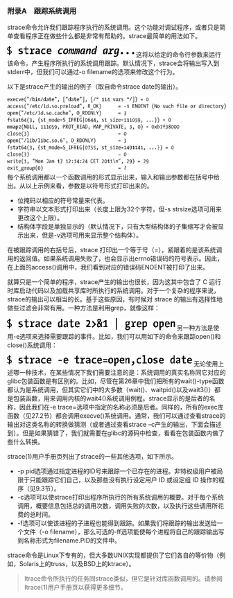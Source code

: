 ### 附录A　跟踪系统调用

strace命令允许我们跟踪程序执行的系统调用。这个功能对调试程序，或者只是简单查看程序正在做些什么都是非常有帮助的。strace最简单的用法如下。



![1689.png](../images/1689.png)
这将以给定的命令行参数来运行该命令，产生程序所执行的系统调用跟踪。默认情况下，strace会将输出写入到stderr中，但我们可以通过-o filename的选项来修改这个行为。

以下是strace产生的输出的例子（取自命令strace date的输出）。



![1690.png](../images/1690.png)
每个系统调用都以一个函数调用的形式显示出来，输入和输出参数都在括号中给出。从以上示例来看，参数是以符号形式打印出来的。

+ 位掩码以相应的符号常量来代表。
+ 字符串以文本形式打印出来（长度上限为32个字符，但-s strsize选项可用来更改这个上限）。
+ 结构体字段是单独显示的（默认情况下，只有大型结构体的子集缩写才会被显示出来，但是-v选项可用来显示整个结构体）。

在被跟踪调用的右括号后，strace 打印出一个等于号（=），紧跟着的是该系统调用的返回值。如果系统调用失败了，也会显示出errno错误码的符号表示。因此，在上面的access()调用中，我们看到对应的错误码ENOENT被打印了出来。

就算只是一个简单的程序，strace产生的输出也很长，因为这其中包含了 C 运行时库启动代码以及加载共享库时所执行的系统调用。对于一个复杂的程序来说，strace的输出可以相当的长。基于这些原因，有时候对 strace 的输出有选择性地做些过滤会非常有用。一种方法是利用grep，就像这样：



![1691.png](../images/1691.png)
另一种方法是使用-e选项来选择需要跟踪的事件。比如，我们可以用如下的命令来跟踪open()和close()系统调用：



![1692.png](../images/1692.png)
无论使用上述哪一种技术，在某些情况下我们需要注意的是：系统调用的真实名称同它对应的glibc包装函数是有区别的。比如，尽管在第26章中我们把所有的wait()-type函数都认为是系统调用，但其实它们中的大多数（wait()、waitpid()以及wait3()）都是包装函数，用来调用内核的wait4()系统调用例程。strace显示的是后者的名称，因此我们在-e trace=选项中指定的名称必须是后者。同样的，所有的exec库函数（见27.2节）都会调用execve()系统调用。通常，我们可以通过查看strace的输出对这类名称的转换做猜测（或者通过查看strace –c产生的输出，下面会描述到）。但是如果猜错了，我们就需要在glibc的源码中检查，看看在包装函数内做了些什么转换。

strace(1)用户手册页列出了strace的一些其他选项，如下所示。

+ -p pid选项通过指定进程的ID号来跟踪一个已存在的进程。非特权级用户被局限于只能跟踪它们自己，以及那些没有执行设定用户 ID 或设定组 ID 操作的程序（见9.3节）。
+ -c选项可以使strace打印出程序所执行的所有系统调用的概要。对于每个系统调用，概要信息包括总的调用次数，调用失败的次数，以及执行这些调用所花费的总时间。
+ -f选项可以使该进程的子进程也能得到跟踪。如果我们将跟踪的输出发送给一个文件（-o filename），那么可选的-ff选项能使每个进程将自己的跟踪输出写到名称形式为filename.PID的文件中。

strace命令是Linux下专有的，但大多数UNIX实现都提供了它们各自的等价物（例如，Solaris上的truss，以及BSD上的ktrace）。

> ltrace命令所执行的任务同strace类似，但它是针对库函数调用的。请参阅ltrace(1)用户手册页以获得更多细节。



